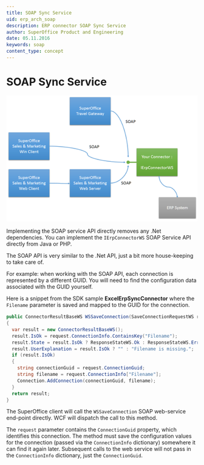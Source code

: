 ```yaml
---
title: SOAP Sync Service
uid: erp_arch_soap
description: ERP connector SOAP Sync Service
author: SuperOffice Product and Engineering
date: 05.11.2016
keywords: soap
content_type: concept
---
```


# SOAP Sync Service

![x][img1]

Implementing the SOAP service API directly removes any .Net dependencies. You can implement the `IErpConnectorWS` SOAP Service API directly from Java or PHP.

The SOAP API is very similar to the .Net API, just a bit more house-keeping to take care of.

For example: when working with the SOAP API, each connection is represented by a different GUID. You will need to find the configuration data associated with the GUID yourself.

Here is a snippet from the SDK sample **ExcelErpSyncConnector** where the `Filename` parameter is saved and mapped to the GUID for the connection.

```csharp
public ConnectorResultBaseWS WSSaveConnection(SaveConnectionRequestWS request)
{
  var result = new ConnectorResultBaseWS();
  result.IsOk = request.ConnectionInfo.ContainsKey("Filename");
  result.State = result.IsOk ? ResponseStateWS.Ok : ResponseStateWS.Error;
  result.UserExplanation = result.IsOk ? "" : "Filename is missing.";
  if (result.IsOk)
  {
    string connectionGuid = request.ConnectionGuid;
    string filename = request.ConnectionInfo["Filename"];
    Connection.AddConnection(connectionGuid, filename);
  }
  return result;
}
```

The SuperOffice client will call the `WSSaveConnection` SOAP web-service end-point directly. WCF will dispatch the call to this method.

The `request` parameter contains the `ConnectionGuid` property, which identifies this connection. The method must save the configuration values for the connection (passed via the `ConnectionInfo` dictionary) somewhere it can find it again later. Subsequent calls to the web service will not pass in the `ConnectionInfo` dictionary, just the `ConnectionGuid`.

<!-- Referenced images -->
[img1]: media/slide2.png
